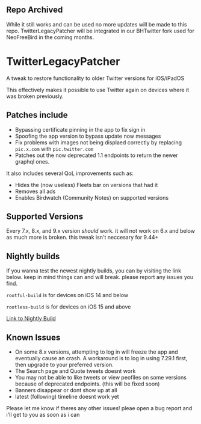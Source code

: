 ## Repo Archived
While it still works and can be used no more updates will be made to this repo. TwitterLegacyPatcher will be integrated in our BHTwitter fork used for NeoFreeBird in the coming months.

# TwitterLegacyPatcher

A tweak to restore functionality to older Twitter versions for iOS/iPadOS 

This effectively makes it possible to use Twitter again on devices where it was broken previously.

## Patches include
- Bypassing certificate pinning in the app to fix sign in
- Spoofing the app version to bypass update now messages
- Fix problems with images not being displaed correctly by replacing `pic.x.com` with `pic.twitter.com`
- Patches out the now deprecated 1.1 endpoints to return the newer graphql ones.

It also includes several QoL improvements such as:
- Hides the (now useless) Fleets bar on versions that had it
- Removes all ads
- Enables Birdwatch (Community Notes) on supported versions

## Supported Versions

Every 7.x, 8.x, and 9.x version *should* work. it will not work on 6.x and below as much more is broken. this tweak isn't neccesary for 9.44+

## Nightly builds
If you wanna test the newest nightly builds, you can by visiting the link below. keep in mind things can and will break. please report any issues you find.

`rootful-build` is for devices on iOS 14 and below

`rootless-build` is for devices on iOS 15 and above

[Link to Nightly Build](https://nightly.link/nyathea/LegacyBird/workflows/makefile/main)

## Known Issues

- On some 8.x versions, attempting to log in will freeze the app and eventually cause an crash. A workaround is to log in using 7.29.1 first, then upgrade to your preferred version.
- The Search page and Quote tweets doesnt work
- You may not be able to like tweets or view peofiles on some versions because of deprecated endpoints. (this will be fixed soon)
- Banners disappear or dont show up at all
- latest (following) timeline doesnt work yet

Please let me know if theres any other issues! pleae open a bug report and i'll get to you as soon as i can
